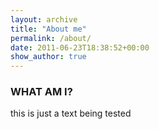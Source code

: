 ```yaml
---
layout: archive
title: "About me"
permalink: /about/
date: 2011-06-23T18:38:52+00:00
show_author: true
---
```



### WHAT AM I?
this is just a text being tested

